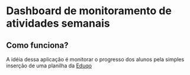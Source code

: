 # Dashboard de monitoramento de atividades semanais

## Como funciona?

A idéia dessa aplicação é monitorar o progresso dos alunos pela simples inserção de uma planilha da
[Eduqo](https://eduqo.com.br/login/)